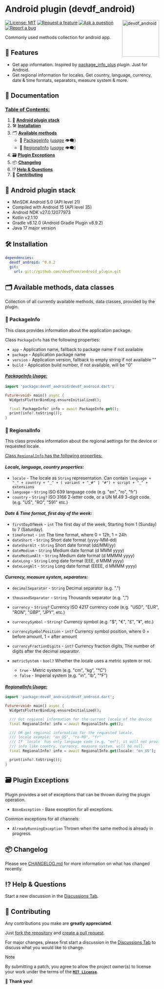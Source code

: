 # Android plugin (devdf_android)

<a href="https://github.com/devdfcom/android_plugin#readme">
    <img src="https://github.com/user-attachments/assets/3896d28f-e53b-4153-b67a-e4ab8c1ec541" alt="devdf_android" title="DevDF Android Plugin" align="right" height="120" />
</a>

[![License: MIT](https://img.shields.io/github/license/devdfcom/android_plugin?style=flat&color=mediumseagreen)](https://opensource.org/licenses/MIT)
[![Request a feature](https://img.shields.io/badge/Request-Feature-teal?style=flat)](https://github.com/devdfcom/android_plugin/discussions/new?category=ideas)
[![Ask a question](https://img.shields.io/badge/Ask-Question-royalblue?style=flat)](https://github.com/devdfcom/android_plugin/discussions/new/choose)
[![Report a bug](https://img.shields.io/badge/Report-Bug-indianred?style=flat)](https://github.com/devdfcom/android_plugin/issues/new?labels=bug&projects=&template=bug_report.yml)

Commonly used methods collection for android app.

## 🚀 Features

- Get app information.
  Inspired by [package_info_plus](https://pub.dev/packages/package_info_plus) plugin. Just for Android.
- Get regional information for locales.
  Get country, language, currency, date & time formats, separators, measure system & more.

## 📖 Documentation

### <ins>Table of Contents:</ins>

1. 🤖 [**Android plugin stack**](#android-plugin-stack)
2. 🛠️ [**Installation**](#install-section)
3. 🗂️️ [**Available methods**](#available-methods)
    - 📄 [PackageInfo](#packageinfo) ([*usage*](#packageinfo-usage) 👁️‍🗨️)
    - 📄 [RegionalInfo](#regionalinfo) ([*usage*](#regionalinfo-usage) 👁️‍🗨️)
4. 🗃️ [**Plugin Exceptions**](#plugin-exceptions)
5. 📦 [**Changelog**](#changelog-section)
6. ⁉️ [**Help & Questions**](#help--questions)
7. 🌱 [**Contributing**](#contributing)

<a name="android-plugin-stack"></a>

## 🤖 Android plugin stack

- MinSDK Android 5.0 (API level 21)
- Compiled with Android 15 (API level 35)
- Android NDK v27.0.12077973
- Kotlin v2.1.10
- Gradle v8.12.0 (Android Gradle Plugin v8.9.2)
- Java 17 major version

<a name="install-section"></a>

## 🛠️ Installation

```yaml
dependencies:
  devdf_android: ^0.0.2
  git:
    url: git://github.com/devdfcom/android_plugin.git
```

<a name="available-methods"></a>

## 🗂️ Available methods, data classes

Collection of all currently available methods, data classes, provided by the plugin.

<a name="packageinfo"></a>

### 📄 PackageInfo

This class provides information about the application package.

Class `PackageInfo` has the following properties:

- `app` - Application name, fallback to package name if not available
- `package` - Application package name
- `version` - Application version, fallback to empty string if not available ""
- `build` - Application build number, if not available, will be "0"

<a name="packageinfo-usage"></a>

#### <ins>***PackageInfo Usage:***</ins>

```dart
import 'package:devdf_android/devdf_android.dart';

Future<void> main() async {
  WidgetsFlutterBinding.ensureInitialized();

  final PackageInfo? info = await PackageInfo.get();
  print(info?.toString());
}
```

<a name="regionalinfo"></a>

### 📄 RegionalInfo

This class provides information about the regional settings for the device or requested locale.

<ins>Class `RegionalInfo` has the following properties:</ins>

#### ***Locale, language, country properties:***

- `locale` - The locale as `String` representation.
  Can contain `language + "_" + country + "_" + (
  variant + "_#" | "#") + script + "_" + extensions`
- `language` - `String` ISO 639 language code (e.g. "en", "ro", "fr")
- `country` - `String?` ISO 3166 2-letter code, or a UN M.49 3-digit code. (e.g. "US", "RO", "591" etc.)

#### ***Date & Time format, first day of the week:***

- `firstDayOfWeek` - `int` The first day of the week, Starting from 1 (Sunday) to 7 (Saturday).
- `timeFormat` - `int` The time format, where 0 = 12h, 1 = 24h
- `dateShort` - `String` Short date format (yyyy-MM-dd)
- `dateShorAlt` - `String` Short date format (dd/MM/yy)
- `dateMedium` - `String` Medium date format (d MMM yyyy)
- `dateMediumAlt` - `String` Medium date format (d MMMM yyyy)
- `dateLong` - `String` Long date format (EEE, d MMM yyyy)
- `dateLongAlt` - `String` Long date format (EEEE, d MMMM yyyy)

#### ***Currency, measure system, separators:***

- `decimalSeparator` - `String` Decimal separator (e.g. ".")
- `thousandSeparator` - `String` Thousands separator (e.g. ",")


- `currency` - `String?` Currency ISO 4217 currency code (e.g. "USD", "EUR", "RON", "GBP", "JPY", etc.)
- `currencySymbol` - `String?` Currency symbol (e.g. "$", "€", "£", "¥", etc.)
- `currencySymbolPosition` - `int?` Currency symbol position, where 0 = before amount, 1 = after amount
- `currencyFractionDigits` - `int?` Currency fraction digits, The number of digits after the decimal separator.


- `metricSystem` - `bool?` Whether the locale uses a metric system or not.
    - `true` - Metric system (e.g. "cm", "kg", "°C")
    - `false` - Imperial system (e.g. "in", "lb", "°F")

<a name="regionalinfo-usage"></a>

#### <ins>***RegionalInfo Usage:***</ins>

```dart
import 'package:devdf_android/devdf_android.dart';

Future<void> main() async {
  WidgetsFlutterBinding.ensureInitialized();

  /// Get regional information for the current locale of the device
  final RegionalInfo? info = await RegionalInfo.get();

  /// OR get regional information for the requested locale.
  /// locale example: "en_US", "ro-RO", "fr"
  /// If `locale` has only language code (e.g. "en"), it will not provide full information,
  /// info like country, currency, measure system, will be null.
  final RegionalInfo? info = await RegionalInfo.get(locale: "en_US");

  print(info?.toString());
}
```

<a name="plugin-exceptions"></a>

## 🗃️ Plugin Exceptions

Plugin provides a set of exceptions that can be thrown during the plugin operation.

- `BaseException` - Base exception for all exceptions.

Common exceptions for all channels:

- `AlreadyRunningException` Thrown when the same method is already in progress.

<a name="changelog-section"></a>

## 📦 Changelog

Please see [CHANGELOG.md](./CHANGELOG.md) for more information on what has changed recently.

<a name="help--questions"></a>

## ⁉️ Help & Questions

Start a new discussion in the [Discussions Tab](https://github.com/devdfcom/android_plugin/discussions).

<a name="contributing"></a>

## 🌱 Contributing

Any contributions you make are **greatly appreciated**.

Just [fork the repository](https://docs.github.com/en/get-started/quickstart/fork-a-repo)
and [create a pull request](https://docs.github.com/en/pull-requests/collaborating-with-pull-requests/proposing-changes-to-your-work-with-pull-requests/creating-a-pull-request).

For major changes, please first start a discussion in
the [Discussions Tab](https://github.com/devdfcom/android_plugin/discussions) to discuss what you would
like to change.

> [!NOTE]
> By submitting a patch, you agree to allow the project owner(s) to license your work under the terms of
> the [**`MIT License`**](./LICENSE).

🙏 **Thank you!**